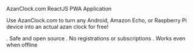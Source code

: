 AzanClock.com ReactJS PWA Application

Use AzanClock.com to turn any Android, Amazon Echo, or Raspberry Pi device into an actual azan clock for free!

. Safe and open source
. No registrations or subscriptions
. Works even when offline

